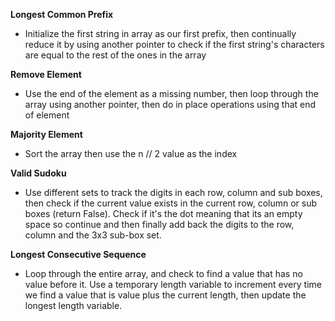 
**Longest Common Prefix**
- Initialize the first string in array as our first prefix, then continually reduce it by using another pointer to check if the first string's characters are equal to the rest of the ones in the array

**Remove Element**
- Use the end of the element as a missing number, then loop through the array using another pointer, then do in place operations using that end of element

**Majority Element**
- Sort the array then use the n // 2 value as the index

**Valid Sudoku**
- Use different sets to track the digits in each row, column and sub boxes, then check if the current value exists in the current row, column or sub boxes (return False). Check if it's the dot meaning that its an empty space so continue and then finally add back the digits to the row, column and the 3x3 sub-box set.

**Longest Consecutive Sequence**
- Loop through the entire array, and check to find a value that has no value before it. Use a temporary length variable to increment every time we find a value that is value plus the current length, then update the longest length variable.



